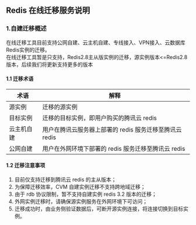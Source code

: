 ## Redis 在线迁移服务说明

### 1.自建迁移概述
在线迁移工具目前支持公网自建、云主机自建、专线接入、VPN接入、云数据库Redis实例的迁移。<br>
在线迁移工具暂是只支持，Redis2.8主从版实例的迁移，源实例版本<=Redis2.8版本，后续我们将更新支持更多的版本
#### 1.1 迁移术语

| 术语 | 解释 | 
|---------|---------|
| 源实例 | 迁移的源实例 | 
| 目标实例 | 迁移的目标实例，即用户购买的腾讯云 redis | 
| 云主机自建 | 用户在腾讯云服务器上部署的 redis 服务迁移至腾讯云 redis | 
| 公网自建 | 用户在外网环境下部署的 redis 服务迁移至腾讯云 redis | 

#### 1.2 迁移注意事项
1.	目前仅支持迁移到腾讯云 redis 的主从版本；
2.	为保障迁移效率，CVM 自建实例迁移不支持跨地域迁移；
3.	由于 rdb 协议限制，暂不支持自建实例 redis 3.2 版本的迁移；
4.	外网实例迁移时，请确保源实例服务在外网环境下可访问；
5.	迁移成功时，由业务侧验证数据后，可断开源实例连接，将连接切换到目标实例。
